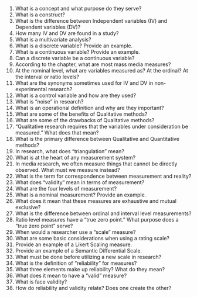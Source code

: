 1.	What is a concept and what purpose do they serve?
2.	What is a construct?
3.	What is the difference between Independent variables (IV) and Dependent variables (DV)?
4.	How many IV and DV are found in a study?
5.	What is a multivariate analysis?
6.	What is a discrete variable? Provide an example.
7.	What is a continuous variable? Provide an example.
8.	Can a discrete variable be a continuous variable? 
9.	According to the chapter, what are most mass media measures?
10.	At the nominal level, what are variables measured as? At the ordinal? At the interval or ratio levels?
11.	What are the synonyms sometimes used for IV and DV in non-experimental research?
12.	What is a control variable and how are they used?
13.	What is “noise” in research?
14.	What is an operational definition and why are they important?
15.	What are some of the benefits of Qualitative methods?
16.	What are some of the drawbacks of Qualitative methods?
17.	“Qualitative research requires that the variables under consideration be measured.” What does that mean?
18.	What is the primary difference between Qualitative and Quantitative methods?
19.	In research, what does “triangulation” mean?
20.	What is at the heart of any measurement system?
21.	In media research, we often measure things that cannot be directly observed. What must we measure instead? 
22.	What is the term for correspondence between measurement and reality?
23.	What does “validity” mean in terms of measurement?
24.	What are the four levels of measurement?
25.	What is a nominal measurement? Provide an example. 
26.	What does it mean that these measures are exhaustive and mutual exclusive?
27.	What is the difference between ordinal and interval level measurements?
28.	Ratio level measures have a “true zero point.” What purpose does a “true zero point” serve?
29.	When would a researcher use a “scale” measure?
30.	What are some basic considerations when using a rating scale?
31.	Provide an example of a Likert Scaling measure.
32.	Provide an example of a Semantic Differential Scale.
33.	What must be done before utilizing a new scale in research?
34.	What is the definition of “reliability” for measures?
35.	What three elements make up reliability? What do they mean?
36.	What does it mean to have a “valid” measure?
37.	What is face validity?
38.	How do reliability and validity relate? Does one create the other?
